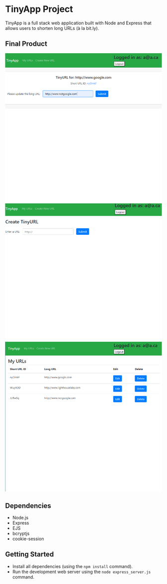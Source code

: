 # TinyApp Project

TinyApp is a full stack web application built with Node and Express that allows users to shorten long URLs (à la bit.ly).

## Final Product
!["A multitude of urls and their shorttened forms."](https://github.com/codingMadeSimple/tinyapp/blob/master/docs/edit-functionality.png)
!["Showcases the functionality of the edit button."](https://github.com/codingMadeSimple/tinyapp/blob/master/docs/create-urls-page.png)
!["A view of the create new URL page."](https://github.com/codingMadeSimple/tinyapp/blob/master/docs/my-urls-page.png)

## Dependencies

- Node.js
- Express
- EJS
- bcryptjs
- cookie-session

## Getting Started

- Install all dependencies (using the `npm install` command).
- Run the development web server using the `node express_server.js` command.